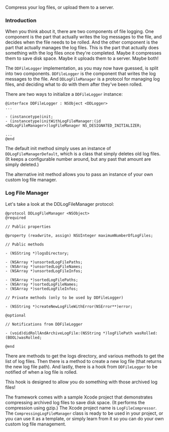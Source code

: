 Compress your log files, or upload them to a server.

### Introduction

When you think about it, there are two components of file logging. One component is the part that actually writes the log messages to the file, and decides when the file needs to be rolled. And the other component is the part that actually manages the log files. This is the part that actually does something with the log files once they're completed. Maybe it compresses them to save disk space. Maybe it uploads them to a server. Maybe both!

The `DDFileLogger` implementation, as you may now have guessed, is split into two components. `DDFileLogger` is the component that writes the log messages to the file. And `DDLogFileManager` is a protocol for managing log files, and deciding what to do with them after they've been rolled.

There are two ways to initialize a `DDFileLogger` instance:
```objc
@interface DDFileLogger : NSObject <DDLogger>
...

- (instancetype)init;
- (instancetype)initWithLogFileManager:(id <DDLogFileManager>)logFileManager NS_DESIGNATED_INITIALIZER;

...
@end
```

The default init method simply uses an instance of `DDLogFileManagerDefault`, which is a class that simply deletes old log files. (It keeps a configurable number around, but any past that amount are simply deleted.)

The alternative init method allows you to pass an instance of your own custom log file manager.

### Log File Manager

Let's take a look at the DDLogFileManager protocol:
```objc
@protocol DDLogFileManager <NSObject>
@required

// Public properties

@property (readwrite, assign) NSUInteger maximumNumberOfLogFiles;

// Public methods

- (NSString *)logsDirectory;

- (NSArray *)unsortedLogFilePaths;
- (NSArray *)unsortedLogFileNames;
- (NSArray *)unsortedLogFileInfos;

- (NSArray *)sortedLogFilePaths;
- (NSArray *)sortedLogFileNames;
- (NSArray *)sortedLogFileInfos;

// Private methods (only to be used by DDFileLogger)

- (NSString *)createNewLogFileWithError(NSError**)error;

@optional

// Notifications from DDFileLogger

- (void)didRollAndArchiveLogFile:(NSString *)logFilePath wasRolled:(BOOL)wasRolled;

@end
```

There are methods to get the logs directory, and various methods to get the list of log files. Then there is a method to create a new log file (that returns the new log file path). And lastly, there is a hook from `DDFileLogger` to be notified of when a log file is rolled.

This hook is designed to allow you do something with those archived log files!

The framework comes with a sample Xcode project that demonstrates compressing archived log files to save disk space. (It performs the compression using gzip.) The Xcode project name is `LogFileCompressor`. The `CompressingLogFileManager` class is ready to be used in your project, or you can use it as a template, or simply learn from it so you can do your own custom log file management.
